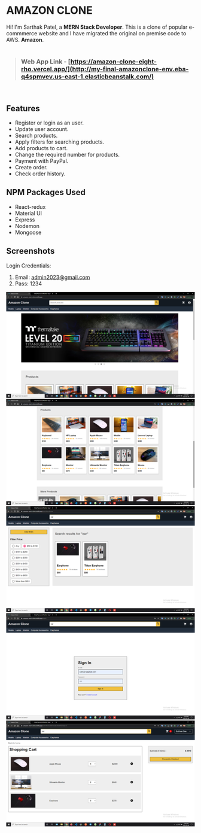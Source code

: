 # AMAZON CLONE

Hi! I'm Sarthak Patel, a **MERN Stack Developer**. This is a clone of popular e-commmerce website and I have migrated the original on premise code to AWS. **Amazon**.
<br>
<br>
> ### Web App Link - [https://amazon-clone-eight-rho.vercel.app/](http://my-final-amazonclone-env.eba-q4spmvev.us-east-1.elasticbeanstalk.com/)


<br>

## Features

- Register or login as an user.
- Update user account.
- Search products.
- Apply filters for searching products.
- Add products to cart.
- Change the required number for products.
- Payment with PayPal.
- Create order.
- Check order history.

##  NPM Packages Used

- React-redux
- Material UI
- Express
- Nodemon
- Mongoose

## Screenshots

Login Credentials:
1. Email: admin2023@gmail.com
2. Pass: 1234

<img src="./screenshots/ss1.png" alt=""/>
<br>
<img src="./screenshots/ss2.png" alt=""/>
<br>
<img src="./screenshots/ss3.png" alt=""/>
<br>
<img src="./screenshots/ss4.png" alt=""/>
<br>
<img src="./screenshots/ss5.png" alt=""/>
